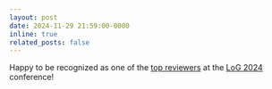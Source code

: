 ```yaml
---
layout: post
date: 2024-11-29 21:59:00-0000
inline: true
related_posts: false
---
```


Happy to be recognized as one of the [top reviewers](https://x.com/LogConference/status/1862602407395697123) at the [LoG 2024](https://logconference.org/) conference!
